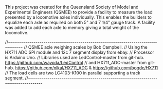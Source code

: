 This project was created for the Queensland Society of Model and Experimental Engineers (QSMEE) 
to provide a facility to measure the load presented by a locomotive axles individually.  This
enables the builders to equalize each axle as required on both 5" and 7 1/4" gauge track.
A facility was added to add each axle to memory giving a total weight of the locomotive.
 
//-------------------------------------------------------------------------------------
// QSMEE axle weighing scales by Bob Campbell.
// Using the HX711 ADC SPI module and 12c 7 segment display from ebay.
// Processor is Arduino Uno.
// Libraries used are LedControl-master from git-hub.  https://github.com/wayoda/LedControl
//    and HX711_ADC-master from git-hub. https://github.com/olkal/HX711_ADC & https://github.com/bogde/HX711
//  The load cells are two LC4103-K100 in parallel supporting a track segment.
//-------------------------------------------------------------------------------------

